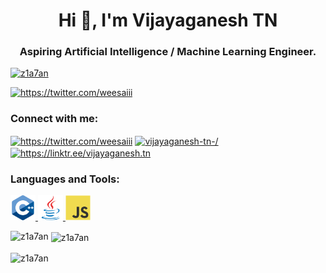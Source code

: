 <h1 align="center">Hi 👋, I'm Vijayaganesh TN</h1>
<h3 align="center">Aspiring Artificial Intelligence / Machine Learning Engineer.</h3>

<p align="left"> <a href="https://github.com/ryo-ma/github-profile-trophy"><img src="https://github-profile-trophy.vercel.app/?username=z1a7an" alt="z1a7an" /></a> </p>

<p align="left"> <a href="https://twitter.com/https://twitter.com/weesaiii" target="blank"><img src="https://img.shields.io/twitter/follow/https://twitter.com/weesaiii?logo=twitter&style=for-the-badge" alt="https://twitter.com/weesaiii" /></a> </p>

<h3 align="left">Connect with me:</h3>
<p align="left">
<a href="https://twitter.com/https://twitter.com/weesaiii" target="blank"><img align="center" src="https://raw.githubusercontent.com/rahuldkjain/github-profile-readme-generator/master/src/images/icons/Social/twitter.svg" alt="https://twitter.com/weesaiii" height="30" width="40" /></a>
<a href="https://linkedin.com/in/vijayaganesh-tn-/" target="blank"><img align="center" src="https://raw.githubusercontent.com/rahuldkjain/github-profile-readme-generator/master/src/images/icons/Social/linked-in-alt.svg" alt="vijayaganesh-tn-/" height="30" width="40" /></a>
<a href="/https://linktr.ee/vijayaganesh.tn" target="blank"><img align="center" src="https://raw.githubusercontent.com/rahuldkjain/github-profile-readme-generator/master/src/images/icons/Social/rss.svg" alt="https://linktr.ee/vijayaganesh.tn" height="30" width="40" /></a>
</p>

<h3 align="left">Languages and Tools:</h3>
<p align="left"> <a href="https://www.w3schools.com/cpp/" target="_blank" rel="noreferrer"> <img src="https://raw.githubusercontent.com/devicons/devicon/master/icons/cplusplus/cplusplus-original.svg" alt="cplusplus" width="40" height="40"/> </a> <a href="https://www.java.com" target="_blank" rel="noreferrer"> <img src="https://raw.githubusercontent.com/devicons/devicon/master/icons/java/java-original.svg" alt="java" width="40" height="40"/> </a> <a href="https://developer.mozilla.org/en-US/docs/Web/JavaScript" target="_blank" rel="noreferrer"> <img src="https://raw.githubusercontent.com/devicons/devicon/master/icons/javascript/javascript-original.svg" alt="javascript" width="40" height="40"/> </a> </p>

<p><img align="left" src="https://github-readme-stats.vercel.app/api/top-langs?username=z1a7an&show_icons=true&locale=en&layout=compact" alt="z1a7an" /></p>

<p>&nbsp;<img align="center" src="https://github-readme-stats.vercel.app/api?username=z1a7an&show_icons=true&locale=en" alt="z1a7an" /></p>

<p><img align="center" src="https://github-readme-streak-stats.herokuapp.com/?user=z1a7an&" alt="z1a7an" /></p>

